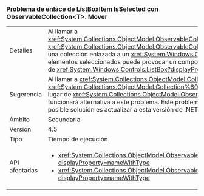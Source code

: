 ### <a name="listboxitem-isselected-binding-issue-with-observablecollectionlttgtmove"></a>Problema de enlace de ListBoxItem IsSelected con ObservableCollection&lt;T&gt;. Mover

|   |   |
|---|---|
|Detalles|Al llamar a <xref:System.Collections.ObjectModel.ObservableCollection%601.Move(System.Int32,System.Int32)> o <xref:System.Collections.ObjectModel.ObservableCollection%601.MoveItem(System.Int32,System.Int32)> en una colección enlazada a un <xref:System.Windows.Controls.ListBox?displayProperty=name> con los elementos seleccionados puede provocar un comportamiento incorrecto con selección futuras o unselection de <xref:System.Windows.Controls.ListBox?displayProperty=name> elementos.|
|Sugerencia|Al llamar a <xref:System.Collections.ObjectModel.Collection%601.Remove(%600)?displayProperty=name> y <xref:System.Collections.ObjectModel.Collection%601.Insert(System.Int32,%600)?displayProperty=name> en lugar de <xref:System.Collections.ObjectModel.ObservableCollection%601.Move(System.Int32,System.Int32)> funcionará alternativa a este problema. Este problema se resolvió en .NET Framework 4.6, por lo que otra posible solución es actualizar a esta versión de .NET Framework.|
|Ámbito|Secundaria|
|Versión|4.5|
|Tipo|Tiempo de ejecución|
|API afectadas|<ul><li><xref:System.Collections.ObjectModel.ObservableCollection%601.Move(System.Int32,System.Int32)?displayProperty=nameWithType></li><li><xref:System.Collections.ObjectModel.ObservableCollection%601.MoveItem(System.Int32,System.Int32)?displayProperty=nameWithType></li></ul>|

